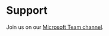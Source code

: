 # Support

Join us on our [Microsoft Team channel](https://teams.microsoft.com/l/channel/19%3a8b5d2a982c414973af5cc4a73cf63c0d%40thread.skype/Git?groupId=fcefae7a-db06-4f6d-b7e9-a479f20476c3&tenantId=a866874a-d0e3-4a03-a79d-4c893ab51296).
